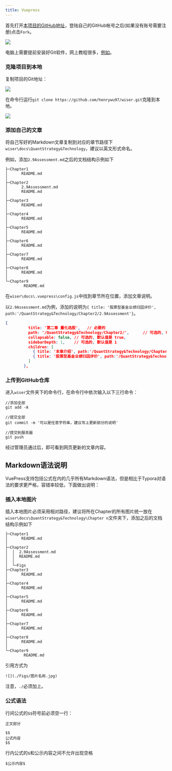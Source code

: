 ```yaml
---
title: Vuepress
---
```


首先打开[本项目的GitHub地址](https://github.com/henrywu97/wiser)，登陆自己的GitHub帐号之后(如果没有账号需要注册)点击`Fork`。

![](https://cdn.jsdelivr.net/gh/henrywu97/FigBed@master/Figs/20210414103524.png)

电脑上需要提前安装好Git软件，网上教程很多，[例如](https://blog.csdn.net/weixin_46069582/article/details/114403122)。

### 克隆项目到本地

复制项目的Git地址：

![](https://cdn.jsdelivr.net/gh/henrywu97/FigBed@master/Figs/20210414103536.gif)

在命令行运行`git clone https://github.com/henrywu97/wiser.git`克隆到本地。

![](https://cdn.jsdelivr.net/gh/henrywu97/FigBed@master/Figs/20210414103552.gif)

### 添加自己的文章

将自己写好的Markdown文章复制到对应的章节路径下`wiser\docs\QuantStrategy&Technology`，建议以英文形式命名。

例如，添加`2.9Assessment.md`之后的文档结构示例如下

```
├─Chapter1
│      README.md
│      
├─Chapter2
│      2.9Assessment.md
│      README.md
│      
├─Chapter3
│      README.md
│      
├─Chapter4
│      README.md
│      
├─Chapter5
│      README.md
│      
├─Chapter6
│      README.md
│      
├─Chapter7
│      README.md
│      
├─Chapter8
│      README.md
│      
└─Chapter9
        README.md
```

在`wiser\docs\.vuepress\config.js`中找到章节所在位置，添加文章说明。

以`2.9Assessment.md`为例，添加的说明为`{ title: '股票型基金业绩归因评价', path:'/QuantStrategy&Technology/Chapter2/2.9Assessment'}`。

```json
{
          title: '第二章 量化选股',   // 必要的
          path: '/QuantStrategy&Technology/Chapter2/',      // 可选的, 标题的跳转链接，应为绝对路径且必须存在
          collapsable: false, // 可选的, 默认值是 true,
          sidebarDepth: 1,    // 可选的, 默认值是 1
          children: [
            { title: '本章介绍', path:'/QuantStrategy&Technology/Chapter2/'},
            { title: '股票型基金业绩归因评价', path:'/QuantStrategy&Technology/Chapter2/2.9Assessment'}
          ]
        },
```

### 上传到GitHub仓库

进入`wiser`文件夹下的命令行，在命令行中依次输入以下三行命令：

```shell
//添加全部
git add -A

//提交全部
git commit -m '可以是任意字符串，建议写上更新部分的说明'

//提交到服务器
git push
```

经过管理员通过后，即可看到网页更新的文章内容。

## Markdown语法说明

VuePress支持包括公式在内的几乎所有Markdown语法，但是相比于Typora对语法的要求更严格，容错率较低，下面做出说明：

### 插入本地图片

插入本地图片必须采用相对路径，建议将所在Chapter的所有图片统一放在`wiser\docs\QuantStrategy&Technology\Chapter n`文件夹下，添加之后的文档结构示例如下

```
├─Chapter1
│      README.md
│      
├─Chapter2
│  │  2.9Assessment.md
│  │  README.md
│  │  
│  └─Figs
├─Chapter3
│      README.md
│      
├─Chapter4
│      README.md
│      
├─Chapter5
│      README.md
│      
├─Chapter6
│      README.md
│      
├─Chapter7
│      README.md
│      
├─Chapter8
│      README.md
│      
└─Chapter9
        README.md
```

引用方式为

```
![](./Figs/图片名称.jpg)
```

注意，`./`必须加上。

### 公式语法

行间公式的`$$`符号前必须空一行：

```
正文部分

$$
公式内容
$$
```

行内公式的`$`和公示内容之间不允许出现空格

```
$公示内容$
```

